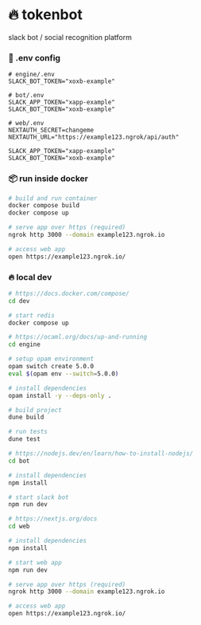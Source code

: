 # 🔥 tokenbot

slack bot / social recognition platform

### 🚀 .env config

```dotenv
# engine/.env
SLACK_BOT_TOKEN="xoxb-example"
```

```dotenv
# bot/.env
SLACK_APP_TOKEN="xapp-example"
SLACK_BOT_TOKEN="xoxb-example"
```

```dotenv
# web/.env
NEXTAUTH_SECRET=changeme
NEXTAUTH_URL="https://example123.ngrok/api/auth"

SLACK_APP_TOKEN="xapp-example"
SLACK_BOT_TOKEN="xoxb-example"
```

### 📦 run inside docker

```bash
# build and run container
docker compose build
docker compose up

# serve app over https (required)
ngrok http 3000 --domain example123.ngrok.io

# access web app
open https://example123.ngrok.io/
```

### 🔥 local dev

```bash
# https://docs.docker.com/compose/
cd dev

# start redis
docker compose up
````

```bash
# https://ocaml.org/docs/up-and-running
cd engine

# setup opam environment
opam switch create 5.0.0  
eval $(opam env --switch=5.0.0)

# install dependencies
opam install -y --deps-only .

# build project
dune build

# run tests
dune test

```

```bash
# https://nodejs.dev/en/learn/how-to-install-nodejs/
cd bot

# install dependencies
npm install

# start slack bot
npm run dev

```

```bash
# https://nextjs.org/docs
cd web

# install dependencies
npm install

# start web app
npm run dev
```

```bash
# serve app over https (required)
ngrok http 3000 --domain example123.ngrok.io

# access web app
open https://example123.ngrok.io/
```
